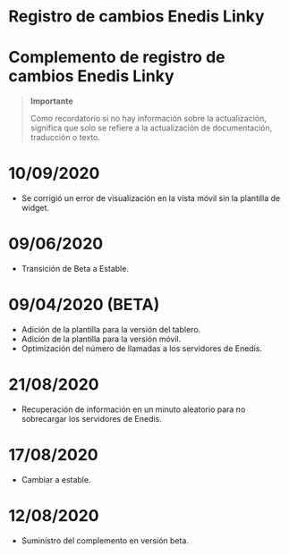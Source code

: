 # Registro de cambios Enedis Linky

# Complemento de registro de cambios Enedis Linky

>**Importante**
>
>Como recordatorio si no hay información sobre la actualización, significa que solo se refiere a la actualización de documentación, traducción o texto.

# 10/09/2020
- Se corrigió un error de visualización en la vista móvil sin la plantilla de widget.

# 09/06/2020
- Transición de Beta a Estable.

# 09/04/2020 (BETA)
- Adición de la plantilla para la versión del tablero.
- Adición de la plantilla para la versión móvil.
- Optimización del número de llamadas a los servidores de Enedis.

# 21/08/2020
- Recuperación de información en un minuto aleatorio para no sobrecargar los servidores de Enedis.

# 17/08/2020
- Cambiar a estable.

# 12/08/2020
- Suministro del complemento en versión beta.
